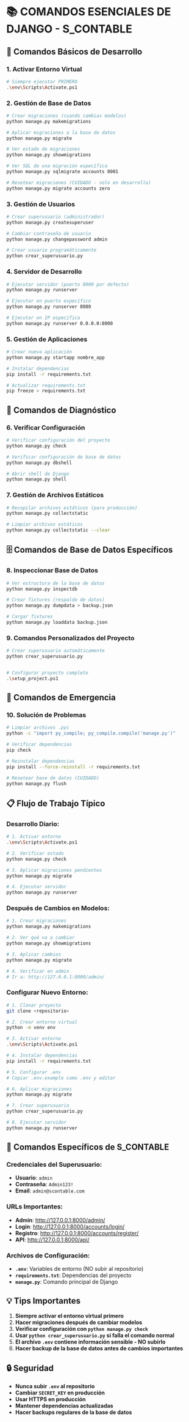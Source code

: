 # 📚 **COMANDOS ESENCIALES DE DJANGO - S_CONTABLE**

## 🚀 **Comandos Básicos de Desarrollo**

### **1. Activar Entorno Virtual**
```bash
# Siempre ejecutar PRIMERO
.\env\Scripts\Activate.ps1
```

### **2. Gestión de Base de Datos**
```bash
# Crear migraciones (cuando cambias modelos)
python manage.py makemigrations

# Aplicar migraciones a la base de datos
python manage.py migrate

# Ver estado de migraciones
python manage.py showmigrations

# Ver SQL de una migración específica
python manage.py sqlmigrate accounts 0001

# Resetear migraciones (CUIDADO - solo en desarrollo)
python manage.py migrate accounts zero
```

### **3. Gestión de Usuarios**
```bash
# Crear superusuario (administrador)
python manage.py createsuperuser

# Cambiar contraseña de usuario
python manage.py changepassword admin

# Crear usuario programáticamente
python crear_superusuario.py
```

### **4. Servidor de Desarrollo**
```bash
# Ejecutar servidor (puerto 8000 por defecto)
python manage.py runserver

# Ejecutar en puerto específico
python manage.py runserver 8080

# Ejecutar en IP específica
python manage.py runserver 0.0.0.0:8000
```

### **5. Gestión de Aplicaciones**
```bash
# Crear nueva aplicación
python manage.py startapp nombre_app

# Instalar dependencias
pip install -r requirements.txt

# Actualizar requirements.txt
pip freeze > requirements.txt
```

## 🔧 **Comandos de Diagnóstico**

### **6. Verificar Configuración**
```bash
# Verificar configuración del proyecto
python manage.py check

# Verificar configuración de base de datos
python manage.py dbshell

# Abrir shell de Django
python manage.py shell
```

### **7. Gestión de Archivos Estáticos**
```bash
# Recopilar archivos estáticos (para producción)
python manage.py collectstatic

# Limpiar archivos estáticos
python manage.py collectstatic --clear
```

## 🗄️ **Comandos de Base de Datos Específicos**

### **8. Inspeccionar Base de Datos**
```bash
# Ver estructura de la base de datos
python manage.py inspectdb

# Crear fixtures (respaldo de datos)
python manage.py dumpdata > backup.json

# Cargar fixtures
python manage.py loaddata backup.json
```

### **9. Comandos Personalizados del Proyecto**
```bash
# Crear superusuario automáticamente
python crear_superusuario.py


# Configurar proyecto completo
.\setup_project.ps1
```

## 🚨 **Comandos de Emergencia**

### **10. Solución de Problemas**
```bash
# Limpiar archivos .pyc
python -c "import py_compile; py_compile.compile('manage.py')"

# Verificar dependencias
pip check

# Reinstalar dependencias
pip install --force-reinstall -r requirements.txt

# Resetear base de datos (CUIDADO)
python manage.py flush
```

## 📋 **Flujo de Trabajo Típico**

### **Desarrollo Diario:**
```bash
# 1. Activar entorno
.\env\Scripts\Activate.ps1

# 2. Verificar estado
python manage.py check

# 3. Aplicar migraciones pendientes
python manage.py migrate

# 4. Ejecutar servidor
python manage.py runserver
```

### **Después de Cambios en Modelos:**
```bash
# 1. Crear migraciones
python manage.py makemigrations

# 2. Ver qué va a cambiar
python manage.py showmigrations

# 3. Aplicar cambios
python manage.py migrate

# 4. Verificar en admin
# Ir a: http://127.0.0.1:8000/admin/
```

### **Configurar Nuevo Entorno:**
```bash
# 1. Clonar proyecto
git clone <repositorio>

# 2. Crear entorno virtual
python -m venv env

# 3. Activar entorno
.\env\Scripts\Activate.ps1

# 4. Instalar dependencias
pip install -r requirements.txt

# 5. Configurar .env
# Copiar .env.example como .env y editar

# 6. Aplicar migraciones
python manage.py migrate

# 7. Crear superusuario
python crear_superusuario.py

# 8. Ejecutar servidor
python manage.py runserver
```

## 🎯 **Comandos Específicos de S_CONTABLE**

### **Credenciales del Superusuario:**
- **Usuario**: `admin`
- **Contraseña**: `Admin123!`
- **Email**: `admin@scontable.com`

### **URLs Importantes:**
- **Admin**: http://127.0.0.1:8000/admin/
- **Login**: http://127.0.0.1:8000/accounts/login/
- **Registro**: http://127.0.0.1:8000/accounts/register/
- **API**: http://127.0.0.1:8000/api/

### **Archivos de Configuración:**
- **`.env`**: Variables de entorno (NO subir al repositorio)
- **`requirements.txt`**: Dependencias del proyecto
- **`manage.py`**: Comando principal de Django

## 💡 **Tips Importantes**

1. **Siempre activar el entorno virtual primero**
2. **Hacer migraciones después de cambiar modelos**
3. **Verificar configuración con `python manage.py check`**
4. **Usar `python crear_superusuario.py` si falla el comando normal**
5. **El archivo `.env` contiene información sensible - NO subirlo**
6. **Hacer backup de la base de datos antes de cambios importantes**

## 🔒 **Seguridad**

- **Nunca subir `.env` al repositorio**
- **Cambiar `SECRET_KEY` en producción**
- **Usar HTTPS en producción**
- **Mantener dependencias actualizadas**
- **Hacer backups regulares de la base de datos**
